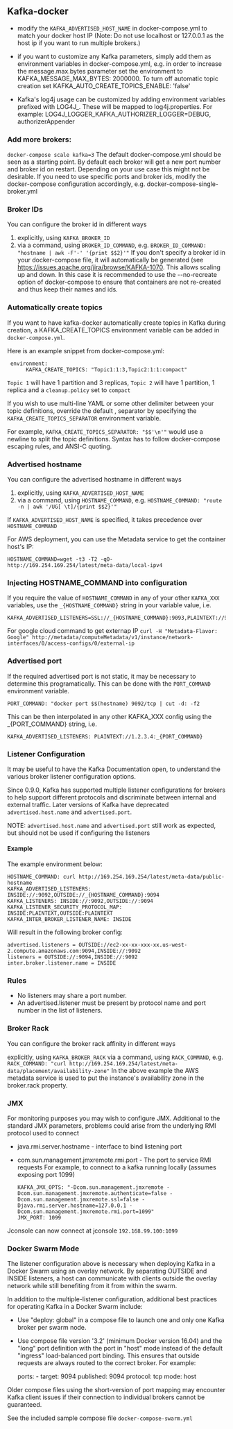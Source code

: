 ## Kafka-docker

* modify the `KAFKA_ADVERTISED_HOST_NAME` in docker-compose.yml to match your docker host IP (Note: Do not use localhost or 127.0.0.1 as the host ip if you want to run multiple brokers.)

* if you want to customize any Kafka parameters, simply add them as environment variables in docker-compose.yml, e.g. in order to increase the message.max.bytes parameter set the environment to KAFKA_MESSAGE_MAX_BYTES: 2000000. To turn off automatic topic creation set KAFKA_AUTO_CREATE_TOPICS_ENABLE: 'false'

* Kafka's log4j usage can be customized by adding environment variables prefixed with LOG4J_. These will be mapped to log4j.properties. For example: LOG4J_LOGGER_KAFKA_AUTHORIZER_LOGGER=DEBUG, authorizerAppender

### Add more brokers:
 
 `docker-compose scale kafka=3` The default docker-compose.yml should be seen as a starting point. By default each broker will get a new port number and broker id on restart. Depending on your use case this might not be desirable. If you need to use specific ports and broker ids, modify the docker-compose configuration accordingly, e.g. docker-compose-single-broker.yml

### Broker IDs

You can configure the broker id in different ways
  
  1. explicitly, using `KAFKA_BROKER_ID`
  2. via a command, using `BROKER_ID_COMMAND`, e.g. `BROKER_ID_COMMAND: "hostname | awk -F'-' '{print $$2}'"`
  If you don't specify a broker id in your docker-compose file, it will automatically be generated (see https://issues.apache.org/jira/browse/KAFKA-1070. This allows scaling up and down. In this case it is recommended to use the --no-recreate option of docker-compose to ensure that containers are not re-created and thus keep their names and ids.
  
### Automatically create topics

If you want to have kafka-docker automatically create topics in Kafka during creation, a KAFKA_CREATE_TOPICS environment variable can be added in `docker-compose.yml`.

Here is an example snippet from docker-compose.yml:

     environment:
          KAFKA_CREATE_TOPICS: "Topic1:1:3,Topic2:1:1:compact"
          
`Topic 1` will have 1 partition and 3 replicas, `Topic 2` will have 1 partition, 1 replica and a `cleanup.policy` set to `compact`

If you wish to use multi-line YAML or some other delimiter between your topic definitions, override the default , separator by specifying the `KAFKA_CREATE_TOPICS_SEPARATOR` environment variable.

For example, `KAFKA_CREATE_TOPICS_SEPARATOR: "$$'\n'"` would use a newline to split the topic definitions. Syntax has to follow docker-compose escaping rules, and ANSI-C quoting.


### Advertised hostname

You can configure the advertised hostname in different ways

1. explicitly, using `KAFKA_ADVERTISED_HOST_NAME`
2. via a command, using `HOSTNAME_COMMAND`, e.g. `HOSTNAME_COMMAND: "route -n | awk '/UG[ \t]/{print $$2}'"`


If `KAFKA_ADVERTISED_HOST_NAME` is specified, it takes precedence over `HOSTNAME_COMMAND`

For AWS deployment, you can use the Metadata service to get the container host's IP:

    HOSTNAME_COMMAND=wget -t3 -T2 -qO-  http://169.254.169.254/latest/meta-data/local-ipv4
    
### Injecting HOSTNAME_COMMAND into configuration

If you require the value of `HOSTNAME_COMMAND` in any of your other `KAFKA_XXX` variables, use the `_{HOSTNAME_COMMAND}` string in your variable value, i.e.

    KAFKA_ADVERTISED_LISTENERS=SSL://_{HOSTNAME_COMMAND}:9093,PLAINTEXT://9092
    
For google cloud command to get externap IP `curl -H "Metadata-Flavor: Google" http://metadata/computeMetadata/v1/instance/network-interfaces/0/access-configs/0/external-ip`
    
### Advertised port

If the required advertised port is not static, it may be necessary to determine this programatically. This can be done with the `PORT_COMMAND` environment variable.

    PORT_COMMAND: "docker port $$(hostname) 9092/tcp | cut -d: -f2
    
This can be then interpolated in any other KAFKA_XXX config using the _{PORT_COMMAND} string, i.e.

    KAFKA_ADVERTISED_LISTENERS: PLAINTEXT://1.2.3.4:_{PORT_COMMAND}
    
### Listener Configuration

It may be useful to have the Kafka Documentation open, to understand the various broker listener configuration options.

Since 0.9.0, Kafka has supported multiple listener configurations for brokers to help support different protocols and discriminate between internal and external traffic. Later versions of Kafka have deprecated `advertised.host.name` and `advertised.port`.

NOTE: `advertised.host.name` and `advertised.port` still work as expected, but should not be used if configuring the listeners

#### Example

The example environment below:

    HOSTNAME_COMMAND: curl http://169.254.169.254/latest/meta-data/public-hostname
    KAFKA_ADVERTISED_LISTENERS: INSIDE://:9092,OUTSIDE://_{HOSTNAME_COMMAND}:9094
    KAFKA_LISTENERS: INSIDE://:9092,OUTSIDE://:9094
    KAFKA_LISTENER_SECURITY_PROTOCOL_MAP: INSIDE:PLAINTEXT,OUTSIDE:PLAINTEXT
    KAFKA_INTER_BROKER_LISTENER_NAME: INSIDE
    
Will result in the following broker config:

    advertised.listeners = OUTSIDE://ec2-xx-xx-xxx-xx.us-west-2.compute.amazonaws.com:9094,INSIDE://:9092
    listeners = OUTSIDE://:9094,INSIDE://:9092
    inter.broker.listener.name = INSIDE
    
### Rules

* No listeners may share a port number.
* An advertised.listener must be present by protocol name and port number in the list of listeners.

### Broker Rack

You can configure the broker rack affinity in different ways

explicitly, using `KAFKA_BROKER_RACK`
via a command, using `RACK_COMMAND`, e.g. `RACK_COMMAND: "curl http://169.254.169.254/latest/meta-data/placement/availability-zone"`
In the above example the AWS metadata service is used to put the instance's availability zone in the broker.rack property.


### JMX

For monitoring purposes you may wish to configure JMX. Additional to the standard JMX parameters, problems could arise from the underlying RMI protocol used to connect

* java.rmi.server.hostname - interface to bind listening port
* com.sun.management.jmxremote.rmi.port - The port to service RMI requests
For example, to connect to a kafka running locally (assumes exposing port 1099)

      KAFKA_JMX_OPTS: "-Dcom.sun.management.jmxremote -Dcom.sun.management.jmxremote.authenticate=false -Dcom.sun.management.jmxremote.ssl=false -Djava.rmi.server.hostname=127.0.0.1 -Dcom.sun.management.jmxremote.rmi.port=1099"
      JMX_PORT: 1099
      
Jconsole can now connect at jconsole `192.168.99.100:1099`

### Docker Swarm Mode

The listener configuration above is necessary when deploying Kafka in a Docker Swarm using an overlay network. By separating OUTSIDE and INSIDE listeners, a host can communicate with clients outside the overlay network while still benefiting from it from within the swarm.

In addition to the multiple-listener configuration, additional best practices for operating Kafka in a Docker Swarm include:

* Use "deploy: global" in a compose file to launch one and only one Kafka broker per swarm node.
* Use compose file version '3.2' (minimum Docker version 16.04) and the "long" port definition with the port in "host" mode instead of the default "ingress" load-balanced port binding. This ensures that outside requests are always routed to the correct broker. For example:

    
    ports:
       - target: 9094
         published: 9094
         protocol: tcp
         mode: host
         
Older compose files using the short-version of port mapping may encounter Kafka client issues if their connection to individual brokers cannot be guaranteed.

See the included sample compose file `docker-compose-swarm.yml`


